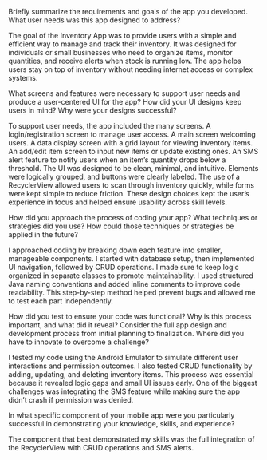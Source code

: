 Briefly summarize the requirements and goals of the app you developed. What user needs was this app designed to address?

The goal of the Inventory App was to provide users with a simple and efficient way to manage and track their inventory. It was designed for individuals or small businesses who need to organize items, monitor quantities, and receive alerts when stock is running low. The app helps users stay on top of inventory without needing internet access or complex systems.

What screens and features were necessary to support user needs and produce a user-centered UI for the app? How did your UI designs keep users in mind? Why were your designs successful? 

To support user needs, the app included the many screens. A login/registration screen to manage user access. A main screen welcoming users. A data display screen with a grid layout for viewing inventory items. An add/edit item screen to input new items or update existing ones. An SMS alert feature to notify users when an item’s quantity drops below a threshold. The UI was designed to be clean, minimal, and intuitive. Elements were logically grouped, and buttons were clearly labeled. The use of a RecyclerView allowed users to scan through inventory quickly, while forms were kept simple to reduce friction. These design choices kept the user’s experience in focus and helped ensure usability across skill levels.

How did you approach the process of coding your app? What techniques or strategies did you use? How could those techniques or strategies be applied in the future?

I approached coding by breaking down each feature into smaller, manageable components. I started with database setup, then implemented UI navigation, followed by CRUD operations. I made sure to keep logic organized in separate classes to promote maintainability. I used structured Java naming conventions and added inline comments to improve code readability. This step-by-step method helped prevent bugs and allowed me to test each part independently.

How did you test to ensure your code was functional? Why is this process important, and what did it reveal?
Consider the full app design and development process from initial planning to finalization. Where did you have to innovate to overcome a challenge?

I tested my code using the Android Emulator to simulate different user interactions and permission outcomes. I also tested CRUD functionality by adding, updating, and deleting inventory items. This process was essential because it revealed logic gaps and small UI issues early. One of the biggest challenges was integrating the SMS feature while making sure the app didn’t crash if permission was denied.

In what specific component of your mobile app were you particularly successful in demonstrating your knowledge, skills, and experience?

The component that best demonstrated my skills was the full integration of the RecyclerView with CRUD operations and SMS alerts.

